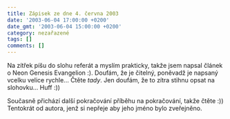 ```yaml
---
title: Zápisek ze dne 4. června 2003
date: '2003-06-04 17:00:00 +0200'
date_gmt: '2003-06-04 15:00:00 +0200'
category: nezařazené
tags: []
comments: []
---
```

<p>Na zítřek píšu do slohu referát a myslím prakticky, takže jsem napsal článek o
Neon Genesis Evangelion :). Doufám, že je čitelný, poněvadž je napsaný vcelku
velice rychle... Čtěte <i title="tady býval odkaz na soubor 'nge.htm'">tady</i>. Jen doufám, že to zítra
stihnu opsat na slohovku... Huff :))</p>
<p>Současně přichází další pokračování příběhu na pokračování, takže <a
>čtěte</a> :)) Tentokrát od autora, jenž si nepřeje aby
jeho jméno bylo zveřejněno.</p>
